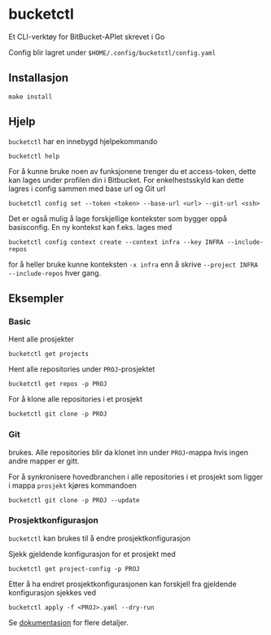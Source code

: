 # bucketctl

Et CLI-verktøy for BitBucket-APIet skrevet i Go

Config blir lagret under `$HOME/.config/bucketctl/config.yaml`

## Installasjon

```shell
make install
```

## Hjelp

`bucketctl` har en innebygd hjelpekommando

```shell 
bucketctl help
```

For å kunne bruke noen av funksjonene trenger du et access-token,
dette kan lages under profilen din i Bitbucket.
For enkelhestsskyld kan dette lagres i config sammen med base url og Git url

```shell
bucketctl config set --token <token> --base-url <url> --git-url <ssh>
```

Det er også mulig å lage forskjellige kontekster som bygger oppå basisconfig.
En ny kontekst kan f.eks. lages med

```shell
bucketctl config context create --context infra --key INFRA --include-repos
```

for å heller bruke kunne konteksten `-x infra` enn å skrive `--project INFRA --include-repos` hver gang.

## Eksempler

### Basic

Hent alle prosjekter

```shell
bucketctl get projects
```

Hent alle repositories under `PROJ`-prosjektet

```shell
bucketctl get repos -p PROJ
```

For å klone alle repositories i et prosjekt

```shell
bucketctl git clone -p PROJ
```

### Git

brukes.
Alle repositories blir da klonet inn under `PROJ`-mappa hvis ingen andre mapper er gitt.

For å synkronisere hovedbranchen i alle repositories i et prosjekt som ligger i mappa `prosjekt` kjøres kommandoen

```shell
bucketctl git clone -p PROJ --update
```

### Prosjektkonfigurasjon

`bucketctl` kan brukes til å endre prosjektkonfigurasjon

Sjekk gjeldende konfigurasjon for et prosjekt med

```shell
bucketctl get project-config -p PROJ
```

Etter å ha endret prosjektkonfigurasjonen kan forskjell fra gjeldende konfigurasjon sjekkes ved

```shell
bucketctl apply -f <PROJ>.yaml --dry-run
```

Se [dokumentasjon](./docs/PROJECT_CONFIG.md) for flere detaljer.